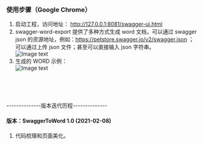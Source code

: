 ### 使用步骤（Google Chrome）
1. 启动工程，访问地址： http://127.0.0.1:8081/swagger-ui.html
2. swagger-word-export 提供了多种方式生成 word 文档，可以通过 swagger json 的资源地址，例如：https://petstore.swagger.io/v2/swagger.json ；可以通过上传 json 文件；甚至可以直接输入 json 字符串。  
![Image text](https://github.com/QianSuifeng/swagger-word-export/master/src/main/resources/static/swagger-ui.jpg)
3. 生成的 WORD 示例：  
![Image text](https://github.com/QianSuifeng/swagger-word-export/master/src/main/resources/static/word-demo.jpg)

<br>
<br>
<br>
<p>--------------版本迭代历程--------------</p>


#### 版本：SwaggerToWord 1.0 (2021-02-08)
1. 代码梳理和页面美化。
